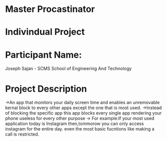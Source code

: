 # Master Procastinator

# Indivindual Project
# Participant Name: 
  Joseph Sajan - SCMS School of Engineering And Technology

# Project Description
  ->An app that monitors your daily screen time and enables an unremovable kernal block to every other apps except the one that is most used.
  ->Instead of blocking the specific app this app blocks every single app rendering your phone useless for every other purpose
  -> For example:If your most used application today is Instagram then,tommorow you can only access instagram for the entire day.
  even the most basic fucntions like making a call is restricted.
